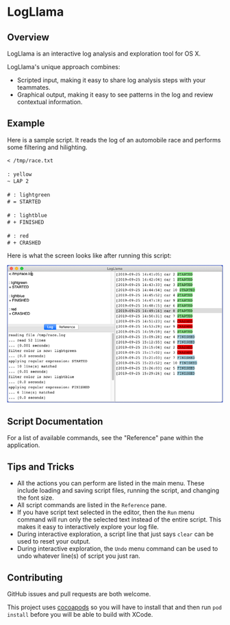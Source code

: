# LogLlama

## Overview

LogLlama is an interactive log analysis and exploration tool for OS X.  

LogLlama's unique approach combines:
* Scripted input, making it easy to share log analysis steps with your teammates.
* Graphical output, making it easy to see patterns in the log and review contextual information.

## Example

Here is a sample script.  It reads the log of an automobile race and performs some filtering and hilighting.

```
< /tmp/race.txt

: yellow
~ LAP 2

# : lightgreen
# = STARTED

# : lightblue
# + FINISHED

# : red
# + CRASHED
```

Here is what the screen looks like after running this script:

![Example1](https://raw.githubusercontent.com/lostbearlabs/LogLlama/master/documentation/example1.png)

## Script Documentation

For a list of available commands, see the "Reference" pane within the application.

## Tips and Tricks

* All the actions you can perform are listed in the main menu.  These include loading and saving script files, running the script, and changing the font size.
* All script commands are listed in the `Reference` pane.
* If you have script text selected in the editor, then the `Run` menu command will run only the selected text instead of the entire script.  This makes it easy to interactively explore your log file.  
* During interactive exploration, a script line that just says `clear` can be used to reset your output.
* During interactive exploration, the `Undo` menu command can be used to undo whatever line(s) of script you just ran.

## Contributing

GitHub issues and pull requests are both welcome.

This project uses [cocoapods](https://cocoapods.org/) so you will have to install that and then run `pod install` before you will be able to build with XCode.
